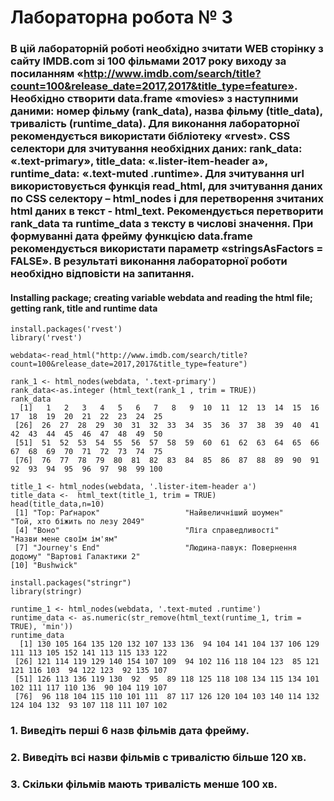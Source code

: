 # Лабораторна робота № 3

### В цій лабораторній роботі необхідно зчитати WEB сторінку з сайту IMDB.com зі 100 фільмами 2017 року виходу за посиланням «http://www.imdb.com/search/title?count=100&release_date=2017,2017&title_type=feature». Необхідно створити data.frame «movies» з наступними даними: номер фільму (rank_data), назва фільму (title_data), тривалість (runtime_data). Для виконання лабораторної рекомендується використати бібліотеку «rvest». CSS селектори для зчитування необхідних даних: rank_data: «.text-primary», title_data: «.lister-item-header a», runtime_data: «.text-muted .runtime». Для зчитування url використовується функція read_html, для зчитування даних по CSS селектору – html_nodes і для перетворення зчитаних html даних в текст - html_text. Рекомендується перетворити rank_data та runtime_data з тексту в числові значення. При формуванні дата фрейму функцією data.frame рекомендується використати параметр «stringsAsFactors = FALSE». В результаті виконання лабораторної роботи необхідно відповісти на запитання.


#### Installing package; creating variable webdata and reading the html file; getting rank, title and runtime data
```{R}
install.packages('rvest')
library('rvest')

webdata<-read_html("http://www.imdb.com/search/title?count=100&release_date=2017,2017&title_type=feature")

rank_1 <- html_nodes(webdata, '.text-primary')
rank_data<-as.integer (html_text(rank_1 , trim = TRUE))
rank_data
  [1]   1   2   3   4   5   6   7   8   9  10  11  12  13  14  15  16  17  18  19  20  21  22  23  24  25
 [26]  26  27  28  29  30  31  32  33  34  35  36  37  38  39  40  41  42  43  44  45  46  47  48  49  50
 [51]  51  52  53  54  55  56  57  58  59  60  61  62  63  64  65  66  67  68  69  70  71  72  73  74  75
 [76]  76  77  78  79  80  81  82  83  84  85  86  87  88  89  90  91  92  93  94  95  96  97  98  99 100
 
title_1 <- html_nodes(webdata, '.lister-item-header a')
title_data <-  html_text(title_1, trim = TRUE) 
head(title_data,n=10)
 [1] "Тор: Раґнарок"                   "Найвеличніший шоумен"            "Той, хто біжить по лезу 2049"   
 [4] "Воно"                            "Ліга справедливості"             "Назви мене своїм ім'ям"         
 [7] "Journey's End"                   "Людина-павук: Повернення додому" "Вартові Галактики 2"            
[10] "Bushwick"  

install.packages("stringr")
library(stringr)

runtime_1 <- html_nodes(webdata, '.text-muted .runtime')
runtime_data <- as.numeric(str_remove(html_text(runtime_1, trim = TRUE), 'min'))
runtime_data 
  [1] 130 105 164 135 120 132 107 133 136  94 104 141 104 137 106 129 111 113 105 152 141 113 115 133 122
 [26] 121 114 119 129 140 154 107 109  94 102 116 118 104 123  85 121 121 116 103  94 122 123  92 135 107
 [51] 126 113 136 119 130  92  95  89 118 125 118 108 134 115 134 101 102 111 117 110 136  90 104 119 107
 [76]  96 118 104 115 110 101 111  87 117 126 120 104 103 140 114 132 124 104 132  93 107 118 111 107 102

```










### 1. Виведіть перші 6 назв фільмів дата фрейму.
### 2. Виведіть всі назви фільмів с тривалістю більше 120 хв.
### 3. Скільки фільмів мають тривалість менше 100 хв.





